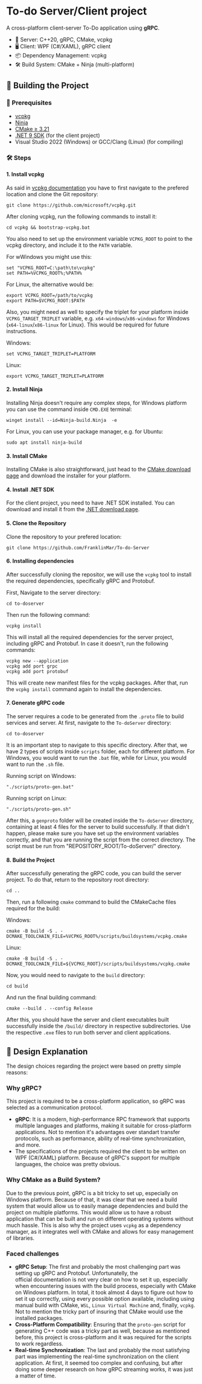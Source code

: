 ﻿# To-do Server/Client project

A cross-platform client-server To-Do application using **gRPC**.  
- 🔧 Server: C++20, gRPC, CMake, vcpkg  
- 🖥️ Client: WPF (C#/XAML), gRPC client  
- 📦 Dependency Management: vcpkg  
- 🛠 Build System: CMake + Ninja (multi-platform)

## 🚀 Building the Project

### 🔧 Prerequisites

- [vcpkg](https://github.com/microsoft/vcpkg)
- [Ninja](https://ninja-build.org/)
- [CMake ≥ 3.21](https://cmake.org/download/)
- [.NET 9 SDK](https://dotnet.microsoft.com/ru-ru/download/dotnet/9.0) (for the client project)
- Visual Studio 2022 (Windows) or GCC/Clang (Linux) (for compiling)

### 🛠 Steps

#### 1. Install vcpkg
As said in [vcpkg documentation](https://learn.microsoft.com/uk-ua/vcpkg/get_started/get-started-vs?pivots=shell-cmd) you have to first navigate to the prefered location and clone the Git repository:
```
git clone https://github.com/microsoft/vcpkg.git
```
After cloning vcpkg, run the following commands to install it:
```
cd vcpkg && bootstrap-vcpkg.bat
```
You also need to set up the environment variable `VCPKG_ROOT` to point to the vcpkg directory, and include it to the `PATH` variable.

For wWindows you might use this:
```
set "VCPKG_ROOT=C:\path\to\vcpkg"
set PATH=%VCPKG_ROOT%;%PATH%
```
For Linux, the alternative would be:
```
export VCPKG_ROOT=/path/to/vcpkg
export PATH=$VCPKG_ROOT:$PATH
```
Also, you might need as well to specify the triplet for your platform inside `VCPKG_TARGET_TRIPLET` variable, e.g. `x64-windows`/`x86-windows` for Windows (`x64-linux`/`x86-linux` for Linux). This would be required for future instructions.

Windows:
```
set VCPKG_TARGET_TRIPLET=PLATFORM
```
Linux:
```
export VCPKG_TARGET_TRIPLET=PLATFORM
```

#### 2. Install Ninja
Installing Ninja doesn't require any complex steps, for Windows platform you can use the command inside `CMD.EXE` terminal:
```
winget install --id=Ninja-build.Ninja  -e
```
For Linux, you can use your package manager, e.g. for Ubuntu:
```
sudo apt install ninja-build
```

#### 3. Install CMake
Installing CMake is also straightforward, just head to the [CMake download page](https://cmake.org/download/) and download the installer for your platform.

#### 4. Install .NET SDK
For the client project, you need to have .NET SDK installed. You can download and install it from the [.NET download page](https://dotnet.microsoft.com/ru-ru/download/dotnet/9.0).

#### 5. Clone the Repository
Clone the repository to your prefered location:
```
git clone https://github.com/FranklinMar/To-do-Server
```

#### 6. Installing dependencies
After successfully cloning the repositor, we will use the `vcpkg` tool to install the required dependencies, specifically gRPC and Protobuf.

First, Navigate to the server directory:
```
cd to-doserver
```
Then run the following command:
```
vcpkg install
```
This will install all the required dependencies for the server project, including gRPC and Protobuf. In case it doesn't, run the following commands:
```
vcpkg new --application
vcpkg add port grpc
vcpkg add port protobuf
```
This will create new manifest files for the vcpkg packages. After that, run the `vcpkg install` command again to install the dependencies.

#### 7. Generate gRPC code
The server requires a code to be generated from the `.proto` file to build services and server. At first, navigate to the `To-doServer` directory:
```
cd to-doserver
```
It is an important step to navigate to this specific directory.
After that, we have 2 types of scripts inside `scripts` folder, each for different platform.
For Windows, you would want to run the `.bat` file, while for Linux, you would want to run the `.sh` file.

Running script on Windows:
```
"./scripts/proto-gen.bat"
```
Running script on Linux:
```
"./scripts/proto-gen.sh"
```
After this, a `genproto` folder will be created inside the `To-doServer` directory, containing at least 4 files for the server to build successfully.
If that didn't happen, please make sure you have set up the environment variables correctly, and that you are running the script from the correct directory.
The script must be run from "REPOSITORY_ROOT/To-doServer/" directory.

#### 8. Build the Project
After successfully generating the gRPC code, you can build the server project.
To do that, return to the repository root directory:
```
cd ..
```
Then, run a following `cmake` command to build the CMakeCache files required for the build:

Windows:
```
cmake -B build -S . -DCMAKE_TOOLCHAIN_FILE=%VCPKG_ROOT%/scripts/buildsystems/vcpkg.cmake
```
Linux:
```
cmake -B build -S . -DCMAKE_TOOLCHAIN_FILE=${VCPKG_ROOT}/scripts/buildsystems/vcpkg.cmake
```

Now, you would need to navigate to the `build` directory:
```
cd build
```
And run the final building command:
```
cmake --build . --config Release
```

After this, you should have the server and client executables built successfully inside the `/build/` directory in respective subdirectories.
Use the respective `.exe` files to run both server and client applications.

## 📝 Design Explanation

The design choices regarding the project were based on pretty simple reasons:

### Why gRPC?
This project is required to be a cross-platform application, so gRPC was selected as a communication protocol.

- **gRPC**: It is a modern, high-performance RPC framework that supports multiple languages and platforms, 
making it suitable for cross-platform applications. Not to mention it's advantages over standart transfer protocols, 
such as performance, ability of real-time synchronization, and more.
- The specifications of the projects required the client to be written on WPF (C#/XAML) platform. Because of 
gRPC's support for multiple languages, the choice was pretty obvious.

### Why CMake as a Build System?
Due to the previous point, gRPC is a bit tricky to set up, especially on Windows platform. Because of that, it was clear
that we need a build system that would allow us to easily manage dependencies and build the project on multiple platforms. 
This would allow us to have a robust application that can be built and run on different operating systems without much hassle.
This is also why the project uses `vcpkg` as a dependency manager, as it integrates well with CMake and allows for easy 
management of libraries.

### Faced challenges
- **gRPC Setup**: The first and probably the most challenging part was setting up gRPC and Protobuf. Unfortunatelly, the	
official documentation is not very clear on how to set it up, especially when encountering issues with the build process,
especially with CMake on Windows platform. In total, it took almost 4 days to figure out how to set it up correctly, using every possible
option available, including using manual build with CMake, `WSL`, `Linux Virtual Machine` and, finally, `vcpkg`. Not to mention the
tricky part of insuring that CMake would use the installed packages.
- **Cross-Platform Compatibility**: Ensuring that the `proto-gen` script for generating C++ code was a tricky part as well, because
as mentioned before, this project is cross-platform and it was required for the scripts to work regardless.
- **Real-time Synchronization**: The last and probably the most satisfying part was implementing the real-time synchronization on the client
application. At first, it seemed too complex and confusing, but after doing some deeper research on how gRPC streaming works, it was just a matter of time.
